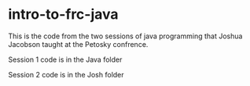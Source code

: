 # intro-to-frc-java
This is the code from the two sessions of java programming that Joshua Jacobson taught at the Petosky confrence. 

Session 1 code is in the Java folder

Session 2 code is in the Josh folder

